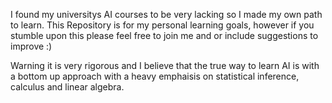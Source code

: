 I found my universitys AI courses to be very lacking so I made my own path to learn. This Repository is for my personal learning goals, however if you stumble upon this please feel free to join me and or include suggestions to improve :)

Warning it is very rigorous and I believe that the true way to learn AI is with a bottom up approach with a heavy emphaisis on statistical inference, calculus and linear algebra.
